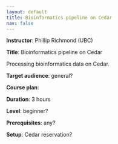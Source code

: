 ```yaml
---
layout: default
title: Bioinformatics pipeline on Cedar
nav: false
---
```


**Instructor**: Phillip Richmond (UBC)

**Title**: Bioinformatics pipeline on Cedar

Processing bioinformatics data on Cedar.

**Target audience**: general?

**Course plan**:

**Duration**: 3 hours

**Level**: beginner?

**Prerequisites**: any?

**Setup**: Cedar reservation?

<!-- - ask if Philip covers snakemake; if not, Jamie could look into teaching it using hpc-python materials -->
